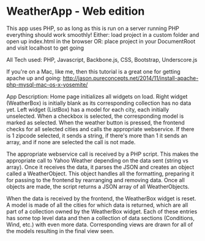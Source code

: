 # WeatherApp - Web edition

This app uses PHP, so as long as this is run on a server running PHP everything should work smoothly!
Either: load project in a custom folder and open up index.html in the browser
OR: place project in your DocumentRoot and visit localhost to get going

All Tech used: PHP, Javascript, Backbone.js, CSS, Bootstrap, Underscore.js

If you're on a Mac, like me, then this tutorial is a great one for getting apache up and going:
http://jason.pureconcepts.net/2014/11/install-apache-php-mysql-mac-os-x-yosemite/

App Description:
Home page initializes all widgets on load. Right widget (WeatherBox) is initially blank as its corresponding collection
has no data yet. Left widget (ListBox) has a model for each city, each initially unselected. When a checkbox is 
selected, the corresponding model is marked as selected. When the weather button is pressed, the frontend checks for 
all selected cities and calls the appropriate webservice. If there is 1 zipcode selected, it sends a string, if there's
more than 1 it sends an array, and if none are selected the call is not made.

The appropriate webservice call is received by a PHP script. This makes the appropriate call to Yahoo Weather
depending on the data sent (string vs array). Once it receives the data, it parses the JSON and creates an object
called a WeatherObject. This object handles all the formatting, preparing it for passing to the frontend by
rearranging and removing data. Once all objects are made, the script returns a JSON array of all WeatherObjects.

When the data is received by the frontend, the WeatherBox widget is reset. A model is made of all the cities
for which data is returned, which are all part of a collection owned by the WeatherBox widget. Each of these entries
has some top level data and then a collection of data sections (Conditions, Wind, etc.) with even more data.
Corresponding views are drawn for all of the models resulting in the final view seen.


